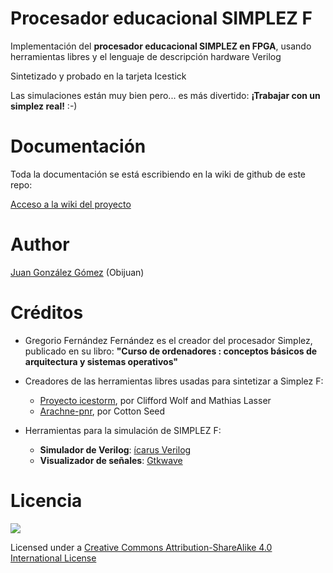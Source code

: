 # Procesador educacional SIMPLEZ F

  Implementación del **procesador educacional SIMPLEZ en FPGA**, usando herramientas libres y el lenguaje de descripción hardware Verilog

  Sintetizado y probado en la tarjeta Icestick

  Las simulaciones están muy bien pero... es más divertido: **¡Trabajar con un simplez real!** :-)

# Documentación

Toda la documentación se está escribiendo en la wiki de github de este repo:

[Acceso a la wiki del proyecto](https://github.com/Obijuan/simplez-fpga/wiki/Procesador-SIMPLEZ-F)

# Author
[Juan González Gómez](http://obijuan.github.io/) (Obijuan)

# Créditos
* Gregorio Fernández Fernández es el creador del procesador Simplez, publicado en su libro: **"Curso de ordenadores : conceptos básicos de arquitectura y sistemas operativos"**

* Creadores de las herramientas libres usadas para sintetizar a Simplez F:
  * [Proyecto icestorm](http://www.clifford.at/icestorm/), por Clifford Wolf and Mathias Lasser
  * [Arachne-pnr](https://github.com/cseed/arachne-pnr), por Cotton Seed

* Herramientas para la simulación de SIMPLEZ F:
  * **Simulador de Verilog**: [ícarus Verilog](http://iverilog.icarus.com/)
  * **Visualizador de señales**: [Gtkwave](http://gtkwave.sourceforge.net/)

# Licencia
![](https://github.com/Obijuan/simplez-fpga/raw/master/doc/images/bq-logo-cc-sa-small-150px.png)

Licensed under a [Creative Commons Attribution-ShareAlike 4.0 International License](http://creativecommons.org/licenses/by-sa/4.0/)
